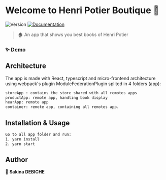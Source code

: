 # Welcome to Henri Potier Boutique 👋
![Version](https://img.shields.io/badge/version-0.0.1-blue.svg?cacheSeconds=2592000)
[![Documentation](https://img.shields.io/badge/documentation-yes-brightgreen.svg)]()

> 🏠 An app that shows you best books of Henri Potier


### ✨ [Demo](http://localhost:8080/)

## Architecture

The app is made with React, typescript and micro-frontend architecture using webpack's plugin ModuleFederationPlugin splited in 4 folders (app):

```sh
storeApp : contains the store shared with all remotes apps
productApp: remote app, handling book display
hearApp: remote app
container: remote app, containing all remotes app.
```

## Installation & Usage

```sh
Go to all app folder and run:
1. yarn install
2. yarn start
```

## Author

👤 **Sakina DEBICHE**
